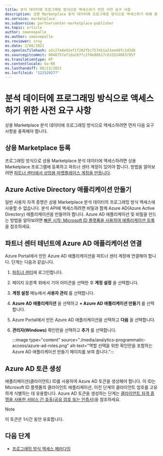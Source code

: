 ```yaml
---
title: 분석 데이터에 프로그래밍 방식으로 액세스하기 위한 사전 요구 사항
description: 상용 Marketplace 분석 데이터에 프로그래밍 방식으로 액세스하기 위해 충족해야 하는 요구 사항을 알아봅니다.
ms.service: marketplace
ms.subservice: partnercenter-marketplace-publisher
ms.topic: article
author: smannepalle
ms.author: smannepalle
ms.reviewer: sroy
ms.date: 3/08/2021
ms.openlocfilehash: a3c27a8e91ef1f202fbc757eb1a21eeddfc1d3d8
ms.sourcegitcommit: 0046757af1da267fc2f0e88617c633524883795f
ms.translationtype: HT
ms.contentlocale: ko-KR
ms.lasthandoff: 08/13/2021
ms.locfileid: "122529277"
---
```

# <a name="prerequisites-to-programmatically-access-analytics-data"></a>분석 데이터에 프로그래밍 방식으로 액세스하기 위한 사전 요구 사항

상용 Marketplace 분석 데이터에 프로그래밍 방식으로 액세스하려면 먼저 다음 요구 사항을 충족해야 합니다.

## <a name="commercial-marketplace-enrollment"></a>상용 Marketplace 등록

프로그래밍 방식으로 상용 Marketplace 분석 데이터에 액세스하려면 상용 Marketplace 프로그램에 등록하고 파트너 센터 계정이 있어야 합니다. 방법을 알아보려면 [파트너 센터에서 상업용 마켓플레이스 계정을 만듭니다](create-account.md).

## <a name="create-azure-active-directory-application"></a>Azure Active Directory 애플리케이션 만들기

일반 사용자 자격 증명은 상용 Marketplace 분석 데이터의 프로그래밍 방식 액세스에 사용할 수 없습니다. 분석 API에 액세스하려면 비밀과 함께 Azure AD(Azure Active Directory) 애플리케이션을 만들어야 합니다. Azure AD 애플리케이션 및 비밀을 만드는 방법을 알아보려면 [빠른 시작: Microsoft ID 플랫폼을 사용하여 애플리케이션 등록](../active-directory/develop/quickstart-register-app.md)을 참조하세요.

## <a name="associate-the-azure-ad-application-to-the-partner-center-tenant"></a>파트너 센터 테넌트에 Azure AD 애플리케이션 연결

Azure Portal에서 만든 Azure AD 애플리케이션을 파트너 센터 계정에 연결해야 합니다. 단계는 다음과 같습니다.

1. [파트너 센터](https://go.microsoft.com/fwlink/?linkid=2165507)에 로그인합니다.
1. 페이지 오른쪽 위에서 기어 아이콘을 선택한 후 **계정 설정** 을 선택합니다.
1. **계정 설정** 메뉴에서 **사용자 관리** 를 선택합니다.
1. **Azure AD 애플리케이션** 을 선택하고 **+ Azure AD 애플리케이션 만들기** 를 선택합니다.
1. Azure Portal에서 만든 Azure AD 애플리케이션을 선택하고 **다음** 을 선택합니다.
1. **관리자(Windows)** 확인란을 선택하고 **추가** 를 선택합니다.

    :::image type="content" source="./media/analytics-programmatic-access/azure-ad-roles.png" alt-text="역할 선택을 위한 확인란을 포함하는 Azure AD 애플리케이션 만들기 페이지를 보여 줍니다.":::

## <a name="generate-an-azure-ad-token"></a>Azure AD 토큰 생성

애플리케이션(클라이언트) ID를 사용하여 Azure AD 토큰을 생성해야 합니다. 이 ID는 Microsoft ID 플랫폼의 클라이언트 애플리케이션, 이전 단계의 클라이언트 암호를 고유하게 식별하는 데 유용합니다. Azure AD 토큰을 생성하는 단계는 [클라이언트 자격 증명을 사용한 서비스 간 호출(공유 암호 또는 인증서)](../active-directory/azuread-dev/v1-oauth2-client-creds-grant-flow.md)을 참조하세요.

> [!NOTE]
> 이 토큰은 1시간 동안 유효합니다.

## <a name="next-steps"></a>다음 단계

- [프로그래밍 방식 액세스 페러다임](analytics-programmatic-access.md)